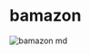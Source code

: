 # bamazon
![bamazon md](https://user-images.githubusercontent.com/32001751/32808838-0fe4bbc0-c95a-11e7-82dc-dd3b217a752d.png)
